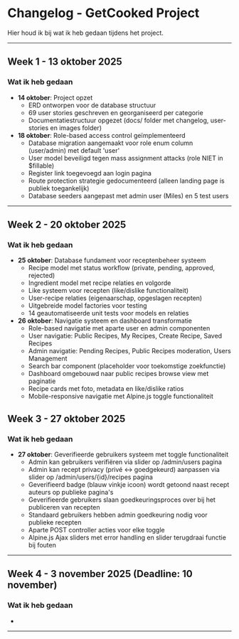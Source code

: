 # Changelog - GetCooked Project

Hier houd ik bij wat ik heb gedaan tijdens het project.

---

## Week 1 - 13 oktober 2025

### Wat ik heb gedaan
- **14 oktober**: Project opzet
  - ERD ontworpen voor de database structuur
  - 69 user stories geschreven en georganiseerd per categorie
  - Documentatiestructuur opgezet (docs/ folder met changelog, user-stories en images folder)
- **18 oktober**: Role-based access control geïmplementeerd
  - Database migration aangemaakt voor role enum column (user/admin) met default 'user'
  - User model beveiligd tegen mass assignment attacks (role NIET in $fillable)
  - Register link toegevoegd aan login pagina
  - Route protection strategie gedocumenteerd (alleen landing page is publiek toegankelijk)
  - Database seeders aangepast met admin user (Miles) en 5 test users

---


## Week 2 - 20 oktober 2025

### Wat ik heb gedaan
- **25 oktober**: Database fundament voor receptenbeheer systeem
  - Recipe model met status workflow (private, pending, approved, rejected)
  - Ingredient model met recipe relaties en volgorde
  - Like systeem voor recepten (like/dislike functionaliteit)
  - User-recipe relaties (eigenaarschap, opgeslagen recepten)
  - Uitgebreide model factories voor testing
  - 14 geautomatiseerde unit tests voor models en relaties
- **26 oktober**: Navigatie systeem en dashboard transformatie
    - Role-based navigatie met aparte user en admin componenten
    - User navigatie: Public Recipes, My Recipes, Create Recipe, Saved Recipes
    - Admin navigatie: Pending Recipes, Public Recipes moderation, Users Management
    - Search bar component (placeholder voor toekomstige zoekfunctie)
    - Dashboard omgebouwd naar public recipes browse view met paginatie
    - Recipe cards met foto, metadata en like/dislike ratios
    - Mobile-responsive navigatie met Alpine.js toggle functionaliteit

## Week 3 - 27 oktober 2025

### Wat ik heb gedaan
- **27 oktober**: Geverifieerde gebruikers systeem met toggle functionaliteit
    - Admin kan gebruikers verifiëren via slider op /admin/users pagina
    - Admin kan recept privacy (privé <-> goedgekeurd) aanpassen via slider op /admin/users/{id}/recipes pagina
    - Geverifieerd badge (blauw vinkje icoon) wordt getoond naast recept auteurs op publieke pagina's
    - Geverifieerde gebruikers slaan goedkeuringsproces over bij het publiceren van recepten
    - Standaard gebruikers hebben admin goedkeuring nodig voor publieke recepten
    - Aparte POST controller acties voor elke toggle
    - Alpine.js Ajax sliders met error handling en slider terugdraai functie bij fouten



---

## Week 4 - 3 november 2025 (Deadline: 10 november)

### Wat ik heb gedaan
-

---
